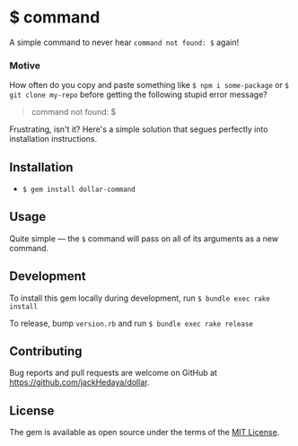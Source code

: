 # $ command
A simple command to never hear `command not found: $` again!

### Motive

How often do you copy and paste something like `$ npm i some-package` or `$ git clone my-repo` before getting the following stupid error message?
> command not found: $

Frustrating, isn't it? Here's a simple solution that segues perfectly into installation instructions.

## Installation

+ `$ gem install dollar-command`

## Usage

Quite simple –– the `$` command will pass on all of its arguments as a new command.

## Development

To install this gem locally during development, run `$ bundle exec rake install`

To release, bump `version.rb` and run `$ bundle exec rake release`

## Contributing

Bug reports and pull requests are welcome on GitHub at https://github.com/jackHedaya/dollar.

## License

The gem is available as open source under the terms of the [MIT License](https://opensource.org/licenses/MIT).
